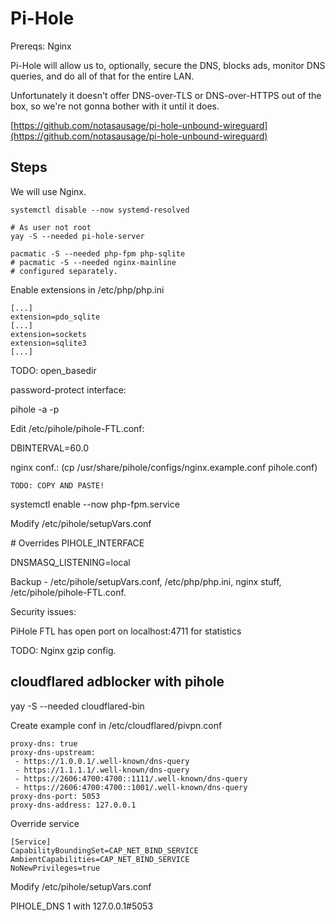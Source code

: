 # Pi-Hole

Prereqs: Nginx

Pi-Hole will allow us to, optionally, secure the DNS, blocks ads, monitor DNS queries, and do all of that for the entire LAN.

Unfortunately it doesn't offer DNS-over-TLS or DNS-over-HTTPS out of the box, so we're not gonna bother with it until it does.

[https://github.com/notasausage/pi-hole-unbound-wireguard](https://github.com/notasausage/pi-hole-unbound-wireguard)

## Steps

We will use Nginx.

```
systemctl disable --now systemd-resolved

# As user not root
yay -S --needed pi-hole-server

pacmatic -S --needed php-fpm php-sqlite
# pacmatic -S --needed nginx-mainline
# configured separately.
```

Enable extensions in /etc/php/php.ini

```
[...]
extension=pdo_sqlite
[...]
extension=sockets
extension=sqlite3
[...]
```

TODO: open\_basedir

password-protect interface:

pihole -a -p

Edit /etc/pihole/pihole-FTL.conf:

DBINTERVAL=60.0

nginx conf.: \(cp /usr/share/pihole/configs/nginx.example.conf pihole.conf\)

```
TODO: COPY AND PASTE!
```

systemctl enable --now php-fpm.service

Modify /etc/pihole/setupVars.conf

\# Overrides PIHOLE\_INTERFACE

DNSMASQ\_LISTENING=local

Backup - /etc/pihole/setupVars.conf, /etc/php/php.ini, nginx stuff, /etc/pihole/pihole-FTL.conf.

Security issues:

PiHole FTL has open port on localhost:4711 for statistics

TODO: Nginx gzip config.

## cloudflared adblocker with pihole

yay -S --needed cloudflared-bin

Create example conf in /etc/cloudflared/pivpn.conf

```
proxy-dns: true
proxy-dns-upstream:
 - https://1.0.0.1/.well-known/dns-query
 - https://1.1.1.1/.well-known/dns-query
 - https://2606:4700:4700::1111/.well-known/dns-query
 - https://2606:4700:4700::1001/.well-known/dns-query
proxy-dns-port: 5053
proxy-dns-address: 127.0.0.1
```

Override service

```
[Service]
CapabilityBoundingSet=CAP_NET_BIND_SERVICE
AmbientCapabilities=CAP_NET_BIND_SERVICE
NoNewPrivileges=true
```

Modify /etc/pihole/setupVars.conf

PIHOLE\_DNS 1 with 127.0.0.1\#5053

